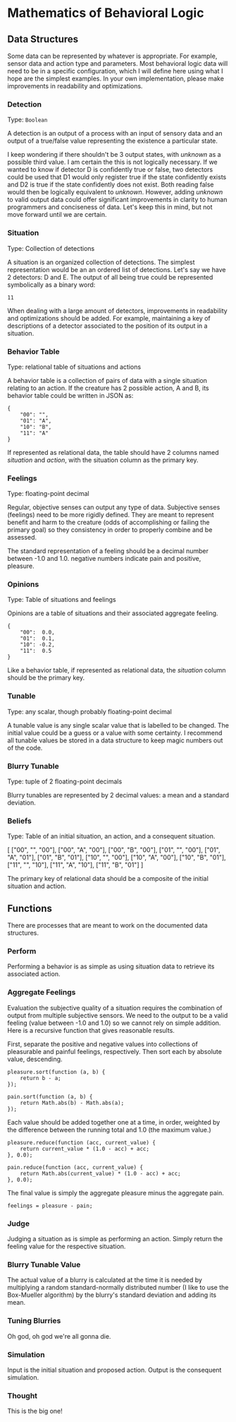 Mathematics of Behavioral Logic
===============================

## Data Structures

Some data can be represented by whatever is appropriate. For example, sensor data and action type and parameters. Most behavioral logic data will need to be in a specific configuration, which I will define here using what I hope are the simplest examples. In your own implementation, please make improvements in readability and optimizations.

### Detection

Type: `Boolean`

A detection is an output of a process with an input of sensory data and an output of a true/false value representing the existence a particular state.

I keep wondering if there shouldn't be 3 output states, with *unknown* as a possible third value. I am certain the this is not logically necessary. If we wanted to know if detector D is confidently true or false, two detectors could be used that D1 would only register true if the state confidently exists and D2 is true if the state confidently does not exist. Both reading false would then be logically equivalent to *unknown*. However, adding *unknown* to valid output data could offer significant improvements in clarity to human programmers and conciseness of data. Let's keep this in mind, but not move forward until we are certain.

### Situation

Type: Collection of detections

A situation is an organized collection of detections. The simplest representation would be an an ordered list of detections. Let's say we have 2 detectors: D and E. The output of all being true could be represented symbolically as a binary word:

    11

When dealing with a large amount of detectors, improvements in readability and optimizations should be added. For example, maintaining a key of descriptions of a detector associated to the position of its output in a situation.

### Behavior Table

Type: relational table of situations and actions

A behavior table is a collection of pairs of data with a single situation relating to an action. If the creature has 2 possible action, A and B, its behavior table could be written in JSON as:

    {
        "00": "",
        "01": "A",
        "10": "B",
        "11": "A"
    }

If represented as relational data, the table should have 2 columns named *situation* and *action*, with the situation column as the primary key.

### Feelings

Type: floating-point decimal

Regular, objective senses can output any type of data. Subjective senses (feelings) need to be more rigidly defined. They are meant to represent benefit and harm to the creature (odds of accomplishing or failing the primary goal) so they consistency in order to properly combine and be assessed.

The standard representation of a feeling should be a decimal number between -1.0 and 1.0. negative numbers indicate pain and positive, pleasure.

### Opinions

Type: Table of situations and feelings

Opinions are a table of situations and their associated aggregate feeling.

    {
        "00":  0.0,
        "01":  0.1,
        "10": -0.2,
        "11":  0.5
    }

Like a behavior table, if represented as relational data, the *situation* column should be the primary key.

### Tunable

Type: any scalar, though probably floating-point decimal

A tunable value is any single scalar value that is labelled to be changed. The initial value could be a guess or a value with some certainty. I recommend all tunable values be stored in a data structure to keep magic numbers out of the code.

### Blurry Tunable

Type: tuple of 2 floating-point decimals

Blurry tunables are represented by 2 decimal values: a mean and a standard deviation.

### Beliefs

Type: Table of an initial situation, an action, and a consequent situation.

[
    ["00",  "", "00"],
    ["00", "A", "00"],
    ["00", "B", "00"],
    ["01",  "", "00"],
    ["01", "A", "01"],
    ["01", "B", "01"],
    ["10",  "", "00"],
    ["10", "A", "00"],
    ["10", "B", "01"],
    ["11",  "", "10"],
    ["11", "A", "10"],
    ["11", "B", "01"]
]

The primary key of relational data should be a composite of the initial situation and action.

## Functions

There are processes that are meant to work on the documented data structures.

### Perform

Performing a behavior is as simple as using situation data to retrieve its associated action.

### Aggregate Feelings

Evaluation the subjective quality of a situation requires the combination of output from multiple subjective sensors. We need to the output to be a valid feeling (value between -1.0 and 1.0) so we cannot rely on simple addition. Here is a recursive function that gives reasonable results.

First, separate the positive and negative values into collections of pleasurable and painful feelings, respectively. Then sort each by absolute value, descending.

    pleasure.sort(function (a, b) {
        return b - a;
    });

    pain.sort(function (a, b) {
        return Math.abs(b) - Math.abs(a);
    });

Each value should be added together one at a time, in order, weighted by the difference between the running total and 1.0 (the maximum value.)

    pleasure.reduce(function (acc, current_value) {
        return current_value * (1.0 - acc) + acc;
    }, 0.0);

    pain.reduce(function (acc, current_value) {
        return Math.abs(current_value) * (1.0 - acc) + acc;
    }, 0.0);

The final value is simply the aggregate pleasure minus the aggregate pain.

    feelings = pleasure - pain;

### Judge

Judging a situation as is simple as performing an action. Simply return the feeling value for the respective situation.

### Blurry Tunable Value

The actual value of a blurry is calculated at the time it is needed by multiplying a random standard-normally distributed number (I like to use the Box-Mueller algorithm) by the blurry's standard deviation and adding its mean.

### Tuning Blurries

Oh god, oh god we're all gonna die.

### Simulation

Input is the initial situation and proposed action. Output is the consequent simulation.

### Thought

This is the big one!
